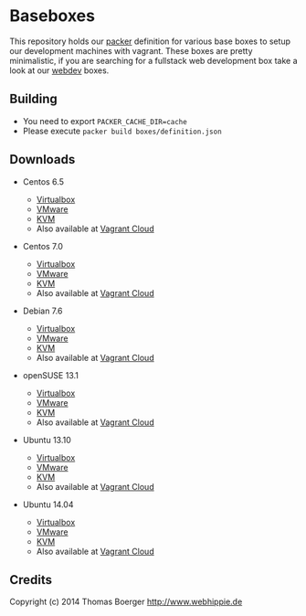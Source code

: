 # Baseboxes

This repository holds our [packer](https://www.packer.io) definition for various
base boxes to setup our development machines with vagrant. These boxes are pretty
minimalistic, if you are searching for a fullstack web development box take a
look at our [webdev](https://github.com/webhippie/webdev) boxes.

## Building

* You need to export ```PACKER_CACHE_DIR=cache```
* Please execute ```packer build boxes/definition.json```

## Downloads

* Centos 6.5
  * [Virtualbox](http://vagrant.webhippie.de/)
  * [VMware](http://vagrant.webhippie.de/)
  * [KVM](http://vagrant.webhippie.de/)
  * Also available at [Vagrant Cloud](https://vagrantcloud.com/webhippie/boxes/centos-6.5)

* Centos 7.0
  * [Virtualbox](http://vagrant.webhippie.de/)
  * [VMware](http://vagrant.webhippie.de/)
  * [KVM](http://vagrant.webhippie.de/)
  * Also available at [Vagrant Cloud](https://vagrantcloud.com/webhippie/boxes/centos-7.0)

* Debian 7.6
  * [Virtualbox](http://vagrant.webhippie.de/)
  * [VMware](http://vagrant.webhippie.de/)
  * [KVM](http://vagrant.webhippie.de/)
  * Also available at [Vagrant Cloud](https://vagrantcloud.com/webhippie/boxes/debian-7.6)

* openSUSE 13.1
  * [Virtualbox](http://vagrant.webhippie.de/)
  * [VMware](http://vagrant.webhippie.de/)
  * [KVM](http://vagrant.webhippie.de/)
  * Also available at [Vagrant Cloud](https://vagrantcloud.com/webhippie/boxes/opensuse-13.1)

* Ubuntu 13.10
  * [Virtualbox](http://vagrant.webhippie.de/)
  * [VMware](http://vagrant.webhippie.de/)
  * [KVM](http://vagrant.webhippie.de/)
  * Also available at [Vagrant Cloud](https://vagrantcloud.com/webhippie/boxes/ubuntu-13.10)

* Ubuntu 14.04
  * [Virtualbox](http://vagrant.webhippie.de/)
  * [VMware](http://vagrant.webhippie.de/)
  * [KVM](http://vagrant.webhippie.de/)
  * Also available at [Vagrant Cloud](https://vagrantcloud.com/webhippie/boxes/ubuntu-14.04)

## Credits

Copyright (c) 2014 Thomas Boerger <http://www.webhippie.de>
